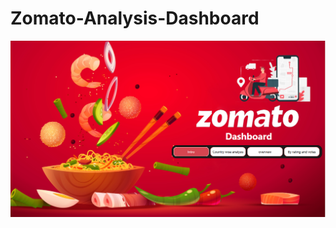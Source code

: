 # Zomato-Analysis-Dashboard

![image alt](https://github.com/Tanvi-1306/Zomato-Analysis-Dashboard/blob/e34ebd1f844e487e8098494cb01680bd90f53c0f/Screenshot%20(72).png)
